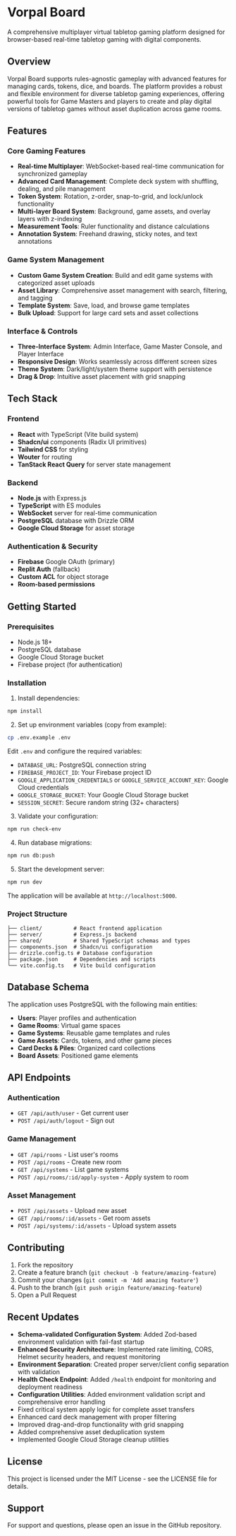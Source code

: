 # Vorpal Board

A comprehensive multiplayer virtual tabletop gaming platform designed for browser-based real-time tabletop gaming with digital components.

## Overview

Vorpal Board supports rules-agnostic gameplay with advanced features for managing cards, tokens, dice, and boards. The platform provides a robust and flexible environment for diverse tabletop gaming experiences, offering powerful tools for Game Masters and players to create and play digital versions of tabletop games without asset duplication across game rooms.

## Features

### Core Gaming Features
- **Real-time Multiplayer**: WebSocket-based real-time communication for synchronized gameplay
- **Advanced Card Management**: Complete deck system with shuffling, dealing, and pile management
- **Token System**: Rotation, z-order, snap-to-grid, and lock/unlock functionality
- **Multi-layer Board System**: Background, game assets, and overlay layers with z-indexing
- **Measurement Tools**: Ruler functionality and distance calculations
- **Annotation System**: Freehand drawing, sticky notes, and text annotations

### Game System Management
- **Custom Game System Creation**: Build and edit game systems with categorized asset uploads
- **Asset Library**: Comprehensive asset management with search, filtering, and tagging
- **Template System**: Save, load, and browse game templates
- **Bulk Upload**: Support for large card sets and asset collections

### Interface & Controls
- **Three-Interface System**: Admin Interface, Game Master Console, and Player Interface
- **Responsive Design**: Works seamlessly across different screen sizes
- **Theme System**: Dark/light/system theme support with persistence
- **Drag & Drop**: Intuitive asset placement with grid snapping

## Tech Stack

### Frontend
- **React** with TypeScript (Vite build system)
- **Shadcn/ui** components (Radix UI primitives)
- **Tailwind CSS** for styling
- **Wouter** for routing
- **TanStack React Query** for server state management

### Backend
- **Node.js** with Express.js
- **TypeScript** with ES modules
- **WebSocket** server for real-time communication
- **PostgreSQL** database with Drizzle ORM
- **Google Cloud Storage** for asset storage

### Authentication & Security
- **Firebase** Google OAuth (primary)
- **Replit Auth** (fallback)
- **Custom ACL** for object storage
- **Room-based permissions**

## Getting Started

### Prerequisites
- Node.js 18+ 
- PostgreSQL database
- Google Cloud Storage bucket
- Firebase project (for authentication)

### Installation

1. Install dependencies:
```bash
npm install
```

2. Set up environment variables (copy from example):
```bash
cp .env.example .env
```

Edit `.env` and configure the required variables:
- `DATABASE_URL`: PostgreSQL connection string
- `FIREBASE_PROJECT_ID`: Your Firebase project ID
- `GOOGLE_APPLICATION_CREDENTIALS` or `GOOGLE_SERVICE_ACCOUNT_KEY`: Google Cloud credentials
- `GOOGLE_STORAGE_BUCKET`: Your Google Cloud Storage bucket
- `SESSION_SECRET`: Secure random string (32+ characters)

3. Validate your configuration:
```bash
npm run check-env
```

4. Run database migrations:
```bash
npm run db:push
```

5. Start the development server:
```bash
npm run dev
```

The application will be available at `http://localhost:5000`.

### Project Structure

```
├── client/          # React frontend application
├── server/          # Express.js backend
├── shared/          # Shared TypeScript schemas and types
├── components.json  # Shadcn/ui configuration
├── drizzle.config.ts # Database configuration
├── package.json     # Dependencies and scripts
└── vite.config.ts   # Vite build configuration
```

## Database Schema

The application uses PostgreSQL with the following main entities:
- **Users**: Player profiles and authentication
- **Game Rooms**: Virtual game spaces
- **Game Systems**: Reusable game templates and rules
- **Game Assets**: Cards, tokens, and other game pieces
- **Card Decks & Piles**: Organized card collections
- **Board Assets**: Positioned game elements

## API Endpoints

### Authentication
- `GET /api/auth/user` - Get current user
- `POST /api/auth/logout` - Sign out

### Game Management
- `GET /api/rooms` - List user's rooms
- `POST /api/rooms` - Create new room
- `GET /api/systems` - List game systems
- `POST /api/rooms/:id/apply-system` - Apply system to room

### Asset Management
- `POST /api/assets` - Upload new asset
- `GET /api/rooms/:id/assets` - Get room assets
- `POST /api/systems/:id/assets` - Upload system assets

## Contributing

1. Fork the repository
2. Create a feature branch (`git checkout -b feature/amazing-feature`)
3. Commit your changes (`git commit -m 'Add amazing feature'`)
4. Push to the branch (`git push origin feature/amazing-feature`)
5. Open a Pull Request

## Recent Updates

- **Schema-validated Configuration System**: Added Zod-based environment validation with fail-fast startup
- **Enhanced Security Architecture**: Implemented rate limiting, CORS, Helmet security headers, and request monitoring
- **Environment Separation**: Created proper server/client config separation with validation
- **Health Check Endpoint**: Added `/health` endpoint for monitoring and deployment readiness
- **Configuration Utilities**: Added environment validation script and comprehensive error handling
- Fixed critical system apply logic for complete asset transfers
- Enhanced card deck management with proper filtering
- Improved drag-and-drop functionality with grid snapping
- Added comprehensive asset deduplication system
- Implemented Google Cloud Storage cleanup utilities

## License

This project is licensed under the MIT License - see the LICENSE file for details.

## Support

For support and questions, please open an issue in the GitHub repository.